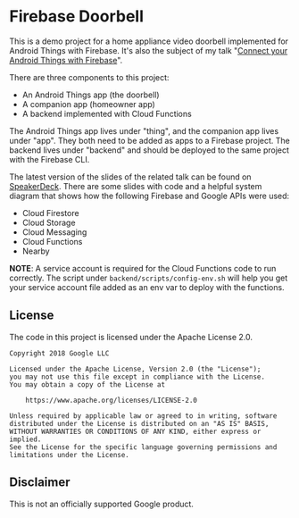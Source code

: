 # Firebase Doorbell

This is a demo project for a home appliance video doorbell implemented for
Android Things with Firebase.  It's also the subject of my talk "[Connect
your Android Things with Firebase][1]".

There are three components to this project:

- An Android Things app (the doorbell)
- A companion app (homeowner app)
- A backend implemented with Cloud Functions

The Android Things app lives under "thing", and the companion app lives
under "app".  They both need to be added as apps to a Firebase project.
The backend lives under "backend" and should be deployed to the same project
with the Firebase CLI.

The latest version of the slides of the related talk can be found on
[SpeakerDeck][1].  There are some slides with code and a helpful system
diagram that shows how the following Firebase and Google APIs were used:

- Cloud Firestore
- Cloud Storage
- Cloud Messaging
- Cloud Functions
- Nearby

**NOTE**: A service account is required for the Cloud Functions code to
run correctly.  The script under `backend/scripts/config-env.sh` will help
you get your service account file added as an env var to deploy with the
functions.

## License

The code in this project is licensed under the Apache License 2.0.

```text
Copyright 2018 Google LLC
 
Licensed under the Apache License, Version 2.0 (the "License");
you may not use this file except in compliance with the License.
You may obtain a copy of the License at
 
    https://www.apache.org/licenses/LICENSE-2.0
 
Unless required by applicable law or agreed to in writing, software
distributed under the License is distributed on an "AS IS" BASIS,
WITHOUT WARRANTIES OR CONDITIONS OF ANY KIND, either express or implied.
See the License for the specific language governing permissions and
limitations under the License.
```

## Disclaimer

This is not an officially supported Google product.

[1]: https://speakerdeck.com/codingdoug/connect-your-android-things-with-firebase-devfestmn
